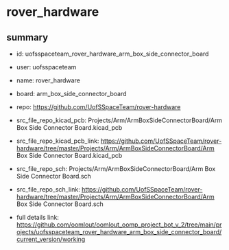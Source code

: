 # rover_hardware
 
## summary 
* id: uofsspaceteam_rover_hardware_arm_box_side_connector_board
* user: uofsspaceteam
* name: rover_hardware
* board: arm_box_side_connector_board
* repo: https://github.com/UofSSpaceTeam/rover-hardware
* src_file_repo_kicad_pcb: Projects/Arm/ArmBoxSideConnectorBoard/Arm Box Side Connector Board.kicad_pcb
* src_file_repo_kicad_pcb_link: https://github.com/UofSSpaceTeam/rover-hardware/tree/master/Projects/Arm/ArmBoxSideConnectorBoard/Arm Box Side Connector Board.kicad_pcb


* src_file_repo_sch: Projects/Arm/ArmBoxSideConnectorBoard/Arm Box Side Connector Board.sch
* src_file_repo_sch_link: https://github.com/UofSSpaceTeam/rover-hardware/tree/master/Projects/Arm/ArmBoxSideConnectorBoard/Arm Box Side Connector Board.sch
* full details link: https://github.com/oomlout/oomlout_oomp_project_bot_v_2/tree/main/projects/uofsspaceteam_rover_hardware_arm_box_side_connector_board/current_version/working  







